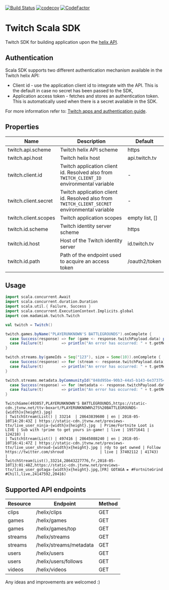 [![Build Status](https://travis-ci.org/maciej-adamiak/twitch-scala-sdk.svg?branch=master)](https://travis-ci.org/maciej-adamiak/twitch-scala-sdk)
[![codecov](https://codecov.io/gh/maciej-adamiak/twitch-scala-sdk/branch/master/graph/badge.svg)](https://codecov.io/gh/maciej-adamiak/twitch-scala-sdk)
[![CodeFactor](https://www.codefactor.io/repository/github/maciej-adamiak/twitch-scala-sdk/badge)](https://www.codefactor.io/repository/github/maciej-adamiak/twitch-scala-sdk)

# Twitch Scala SDK

Twitch SDK for building application upon the [helix API](https://dev.twitch.tv/docs/api/#introduction).

## Authentication

Scala SDK supports two different authentication mechanism available in the Twitch helix API:
- Client id - use the application client id to integrate with the API. This is the default in case no secret has been passed to the SDK,
- Application access token - fetches and stores an authentication token. This is automatically used when there is a secret available in the SDK. 

For more information refer to: [Twitch apps and authentication guide](https://dev.twitch.tv/docs/authentication/#introduction).

## Properties

| Name                 | Description                                                                                    | Default        |
| ---                  | ---                                                                                            | ---            |
| twitch.api.scheme    | Twitch helix API scheme                                                                        | https          |
| twitch.api.host      | Twitch helix host                                                                              | api.twitch.tv  |
| twitch.client.id     | Twitch application client id. Resolved also from `TWITCH_CLIENT_ID` environmental variable     | -              |
| twitch.client.secret | Twitch application client id. Resolved also from `TWITCH_CLIENT_SECRET` environmental variable | -              |
| twitch.client.scopes | Twitch application scopes                                                                      | empty list, [] |
| twitch.id.scheme     | Twitch identity server scheme                                                                  | https          |
| twitch.id.host       | Host of the Twitch identity server                                                             | id.twitch.tv   |
| twitch.id.path       | Path of the endpoint used to acquire an access token                                           | /oauth2/token  |

## Usage

```scala
import scala.concurrent.Await
import scala.concurrent.duration.Duration
import scala.util.{ Failure, Success }
import scala.concurrent.ExecutionContext.Implicits.global
import com.madamiak.twitch.Twitch

val twitch = Twitch()

twitch.games.byName("PLAYERUNKNOWN'S BATTLEGROUNDS").onComplete {
  case Success(response) => for (game <- response.twitchPayload.data) println(game)
  case Failure(t)        => println("An error has occurred: " + t.getMessage)
}

twitch.streams.by(gameIds = Seq("123"), size = Some(10)).onComplete {
  case Success(response) => for (stream <- response.twitchPayload.data) println(stream)
  case Failure(t)        => println("An error has occurred: " + t.getMessage)
}

twitch.streams.metadata.byCommunityId("848d95be-90b3-44a5-b143-6e373754c382").onComplete {
  case Success(response) => for (metadata <- response.twitchPayload.data) println(metadata)
  case Failure(t)        => println("An error has occurred: " + t.getMessage)
}
```

```
TwitchGame(493057,PLAYERUNKNOWN'S BATTLEGROUNDS,https://static-cdn.jtvnw.net/ttv-boxart/PLAYERUNKNOWN%27S%20BATTLEGROUNDS-{width}x{height}.jpg)
| TwitchStream(List() | 33214  | 28643839600 | en | 2018-05-10T14:20:43Z | https://static-cdn.jtvnw.net/previews-ttv/live_user_ninja-{width}x{height}.jpg  | Prime/Fortnite Loot is LIVE | Sub with !prime to get yours in-game! | live | 19571641 | 124218) |
| TwitchStream(List() | 497416 | 28645088240 | en | 2018-05-10T16:41:47Z | https://static-cdn.jtvnw.net/previews-ttv/live_user_shroud-{width}x{height}.jpg | rdy to get owned | Follow https://twitter.com/shroud                | live | 37402112 | 41743)  |
TwitchStream(List(),33214,28643227776,fr,2018-05-10T13:01:48Z,https://static-cdn.jtvnw.net/previews-ttv/live_user_gotaga-{width}x{height}.jpg,[FR] GOTAGA ► #FortniteGrind #Chill,live,24147592,20416)
```

## Supported API endpoints 

| Resource | Endpoint                | Method |
| ---      | ---                     | ---    |
| clips    | /helix/clips            | GET    |
| games    | /helix/games            | GET    |
| games    | /helix/games/top        | GET    |
| streams  | /helix/streams          | GET    |
| streams  | /helix/streams/metadata | GET    |
| users    | /helix/users            | GET    |
| users    | /helix/users/follows    | GET    |
| videos   | /helix/videos           | GET    |


Any ideas and improvements are welcomed :)
